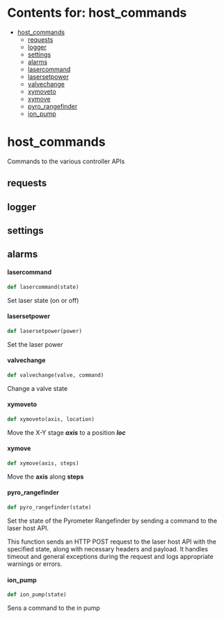 # Contents for: host_commands

* [host\_commands](#host_commands)
  * [requests](#host_commands.requests)
  * [logger](#host_commands.logger)
  * [settings](#host_commands.settings)
  * [alarms](#host_commands.alarms)
  * [lasercommand](#host_commands.lasercommand)
  * [lasersetpower](#host_commands.lasersetpower)
  * [valvechange](#host_commands.valvechange)
  * [xymoveto](#host_commands.xymoveto)
  * [xymove](#host_commands.xymove)
  * [pyro\_rangefinder](#host_commands.pyro_rangefinder)
  * [ion\_pump](#host_commands.ion_pump)

<a id="host_commands"></a>

# host\_commands

Commands to the various controller APIs

<a id="host_commands.requests"></a>

## requests

<a id="host_commands.logger"></a>

## logger

<a id="host_commands.settings"></a>

## settings

<a id="host_commands.alarms"></a>

## alarms

<a id="host_commands.lasercommand"></a>

#### lasercommand

```python
def lasercommand(state)
```

Set laser state (on or off)

<a id="host_commands.lasersetpower"></a>

#### lasersetpower

```python
def lasersetpower(power)
```

Set the laser power

<a id="host_commands.valvechange"></a>

#### valvechange

```python
def valvechange(valve, command)
```

Change a valve state

<a id="host_commands.xymoveto"></a>

#### xymoveto

```python
def xymoveto(axis, location)
```

Move the X-Y stage ***axis*** to a position ***loc***

<a id="host_commands.xymove"></a>

#### xymove

```python
def xymove(axis, steps)
```

Move the **axis** along **steps**

<a id="host_commands.pyro_rangefinder"></a>

#### pyro\_rangefinder

```python
def pyro_rangefinder(state)
```

Set the state of the Pyrometer Rangefinder by sending a command to the laser host API.

This function sends an HTTP POST request to the laser host API with the specified state,
along with necessary headers and payload. It handles timeout and general exceptions during
the request and logs appropriate warnings or errors.

<a id="host_commands.ion_pump"></a>

#### ion\_pump

```python
def ion_pump(state)
```

Sens a command to the in pump

